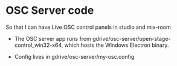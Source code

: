 # OSC Server code

So that I can have Live OSC control panels in studio and mix-room

- The OSC server app runs from gdrive/osc-server/open-stage-control_win32-x64, which hosts the Windows Electron binary.

- Config lives in gdrive/osc-server/my-osc.config


